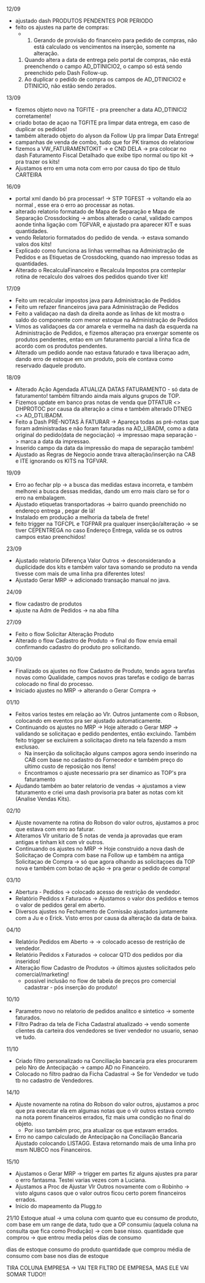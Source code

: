 12/09
- ajustado dash PRODUTOS PENDENTES POR PERIODO
- feito os ajustes na parte de compras:
	- 1. Gerando de provisão do financeiro para pedido de compras, não está calculado os vencimentos na inserção, somente na alteração.
	1. Quando altera a data de entrega pelo portal de compras, não está preenchendo o campo AD_DTINICIO2, o campo só está sendo preenchido pelo Dash Follow-up.
	2. Ao duplicar o pedido de compra os campos de AD_DTINICIO2 e DTINICIO, não estão sendo zerados.


13/09
 - fizemos objeto novo na TGFITE - pra preencher a data AD_DTINICI2 corretamente!
 - criado botao de açao na TGFITE pra limpar data entrega, em caso de duplicar os pedidos!
 - também alterado objeto do alyson da Follow Up pra limpar Data Entrega!
 - campanhas de venda de combo, tudo que for PK tiramos do relatoriow
 - fizemos a VW_FATURAMENTOKIT  -> e CND DELA -> pra colocar no dash Faturamento Fiscal Detalhado que exibe tipo normal ou tipo kit -> pra trazer os kits!
 - Ajustamos erro em uma nota com erro por causa do tipo de titulo CARTEIRA


16/09
-  portal xml dando bó pra processar! -> STP TGFEST -> voltando ela ao normal , esse era o erro ao processar as notas.
- alterado relatorio formatado de Mapa de Separação e Mapa de Separação Crossdocking -> ambos alterado o canal, validado campos aonde tinha ligação com TGFVAR, e ajustado pra aparecer KIT e suas quantidades.
- vendo Relatorio formatados do pedido de venda. -> estava somando valos dos kits!
- Explicado como funciona as linhas vermelhas na Administração de Pedidos e as Etiquetas de Crossdocking, quando nao impresso todas as quantidades.
- Alterado o RecalculaFinanceiro e Recalcula Impostos pra comteplar rotina de recalculo dos valroes dos pedidos quando tiver kit!

17/09
- Feito um recalcular impostos java para Administração de Pedidos
- Feito um refazer financeiros java para Administração de Pedidos
- Feito a validaçao na dash da direita aonde as linhas de kit mostra o saldo do componente com menor estoque na Administração de Pedidos
- Vimos as validaçoes da cor amarela e vermelha na dash da esquerda na Administração de Pedidos, e fizemos alteraçao pra enxergar somente os produtos pendentes, entao em um faturamento parcial a linha fica de acordo com os produtos pendentes.
- Alterado um pedido aonde nao estava faturado e tava liberaçao adm, dando erro de estoque em um produto, pois ele contava como reservado daquele produto.

18/09
- Alterado Ação Agendada ATUALIZA DATAS FATURAMENTO - só data de faturamento! também filtrando ainda mais alguns grupos de TOP.
- Fizemos update em banco pras notas de venda que DTFATUR <> DHPROTOC por causa da alteração a cima e também alterado DTNEG <> AD_DTLIBADM.
- Feito a Dash PRÉ-NOTAS À FATURAR -> Apareça todas as pré-notas que foram administradas e  não foram faturadas na AD_LIBADM, como a data original do pedido(data de negociação) -> impressao mapa separação -> marca a data da impressao.
- Inserido campo da data da impressão do mapa de separação também!
- Ajustado as Regras de Negocio aonde trava alteração/inserção na CAB e ITE ignorando os KITS na TGFVAR.

19/09
- Erro ao fechar plp -> a busca das medidas estava incorreta, e também melhorei a busca dessas medidas, dando um erro mais claro se for o erro na embalagem.
- Ajustado etiquetas transportadoras -> bairro quando preenchido no endereço entrega , pegar de lá!
- Instalado em produção a melhoria da tabela de frete!
- feito trigger na TGFCPL e TGFPAR pra qualquer inserção/alteração -> se tiver CEPENTREGA no caso Endereço Entrega, valida se os outros campos estao preenchidos!

23/09
- Ajustado relatorio Diferença Valor Outros -> desconsiderando a duplicidade dos kits e também valor tava somando se produto na venda tivesse com mais de uma linha pra diferentes lotes!
- Ajustado Gerar MRP -> adicionado transação manual no java.

24/09
- flow cadastro de produtos
- ajuste na Adm de Pedidos -> na aba filha

27/09
- Feito o flow Solicitar Alteração Produto
- Alterado o flow Cadastro de Produto -> final do flow envia email confirmando cadastro do produto pro solicitando.

30/09
- Finalizado os ajustes no flow Cadastro de Produto, tendo agora tarefas novas como Qualidade, campos novos pras tarefas e codigo de barras colocado no final do processo.
- Iniciado ajustes no MRP -> alterando o Gerar Compra -> 


01/10 
- Feitos varios testes em relação ao Vlr. Outros juntamente com o Robson, colocando em eventos pra ser ajustado automaticamente.
- Continuando os ajustes no MRP -> Hoje alterado o Gerar MRP -> validando se solicitaçao e pedido pendentes, então excluindo. Também feito trigger se excluirem a solicitaçao direto na tela fazendo a msm exclusao.
	- Na inserção da solicitação alguns campos agora sendo inserindo na CAB com base no cadastro do Fornecedor e também preço do ultimo custo de reposição nos itens!
	- Encontramos o ajuste necessario pra ser dinamico as TOP's pra faturamento
- Ajudando também ao bater relatorio de vendas -> ajustamos a view faturamento e criei uma dash provisoria pra bater as notas com kit (Analise Vendas Kits).

02/10
- Ajuste novamente na rotina do Robson do valor outros, ajustamos a proc que estava com erro ao faturar.
- Alteramos Vlr unitario de 5 notas de venda ja aprovadas que eram antigas e tinham kit com vlr outros.
- Continuando os ajustes no MRP -> Hoje construido a nova dash de Solicitaçao de Compra com base na Follow up e também na antiga Solicitaçao de Compra -> só que agora olhando as solicitaçoes da TOP nova e também com botao de ação -> pra gerar o pedido de compra!


03/10
- Abertura - Pedidos -> colocado acesso de restrição de vendedor.
- Relatório Pedidos x Faturados -> Ajustamos o valor dos pedidos e temos o valor de pedidos geral em aberto.
- Diversos ajustes no Fechamento de Comissão ajustados juntamente com a Ju e o Erick. Visto erros por causa da alteração da data de baixa.


04/10
- Relatório Pedidos em Aberto -> -> colocado acesso de restrição de vendedor.
- Relatório Pedidos x Faturados -> colocar QTD dos pedidos por dia inseridos!
- Alteração flow Cadastro de Produtos -> últimos ajustes solicitados pelo comercial/marketing!
	- possível inclusão no flow de tabela de preços pro comercial cadastrar - pós inserção do produto!


10/10
- Parametro novo no relatorio de pedidos analitco e sintetico -> somente faturados.
- Filtro Padrao da tela de Ficha Cadastral atualizado -> vendo somente clientes da carteira dos vendedores se tiver vendedor no usuario, senao ve tudo.

11/10
- Criado filtro personalizado na Conciliação bancaria pra eles procurarem pelo Nro de Antecipação -> campo AD no Financeiro.
- Colocado no filtro padrao da Ficha Cadastral -> Se for Vendedor ve tudo tb no cadastro de Vendedores.

14/10
- Ajuste novamente na rotina do Robson do valor outros, ajustamos a proc que pra executar ela em algumas notas que o vlr outros estava correto na nota porem financeiros errados, fiz mais uma condição no final do objeto.
	- Por isso também proc, pra atualizar os que estavam errados.
- Erro no campo calculado de Antecipação na Conciliação Bancaria Ajustado colocando LISTAGG. Estava retornando mais de uma linha pro msm NUBCO nos Financeiros.

15/10
- Ajustamos o Gerar MRP -> trigger em partes fiz alguns ajustes pra parar o erro fantasma. Testei varias vezes com a Luciana.
- Ajustamos a Proc de Ajustar Vlr Outros novamente com o Robinho -> visto alguns casos que o valor outros ficou certo porem financeiros errados.
- Inicio do mapeamento da Plugg.to


21/10
Estoque atual → uma coluna com quanto que eu consumo de produto, com base em um range de data, tudo que a OP consumiu (aquela coluna na consulta que fica como Produção) → com base nisso.
quantidade que comprou → que entrou
media pelos dias de consumo

dias de estoque
consumo do produto
quantidade que comprou
média de consumo com base nos dias de estoque

TIRA COLUNA EMPRESA → VAI TER FILTRO DE EMPRESA, MAS ELE VAI SOMAR TUDO!!